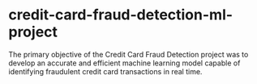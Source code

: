 # credit-card-fraud-detection-ml-project
The primary objective of the Credit Card Fraud Detection project was to develop an accurate and efficient machine learning model capable of identifying fraudulent credit card transactions in real time.
